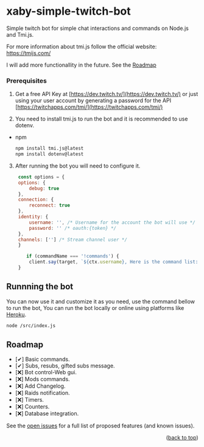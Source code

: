 <a name="readme-top"></a>

# xaby-simple-twitch-bot
Simple twitch bot for simple chat interactions and commands on Node.js and Tmi.js.

For more information about tmi.js follow the official website: https://tmijs.com/

I will add more functionallity in the future. See the [Roadmap](https://github.com/xaby-xd/xaby-simple-twitch-bot?tab=readme-ov-file#roadmap)

<!-- PREREQUISITES -->
### Prerequisites

1. Get a free API Key at [https://dev.twitch.tv/](https://dev.twitch.tv/) or just using your user account by generating a password for the API [https://twitchapps.com/tmi/](https://twitchapps.com/tmi/)

2. You need to install tmi.js to run the bot and it is recommended to use dotenv.
* npm
  ```sh
  npm install tmi.js@latest
  npm install dotenv@latest
  ```

3. After running the bot you will need to configure it.
   ```js
    const options = {
    options: {
        debug: true
    },
    connection: {
        reconnect: true
    },
    identity: {
        username: '', /* Username for the account the bot will use */
        password: '' /* oauth:{token} */
    },
    channels: [''] /* Stream channel user */
    }
   ```


   ```js
       if (commandName === '!commands') {
        client.say(target, `${ctx.username}, Here is the command list: hello, !commands`);
    }
   ```


<!-- RUN -->
## Runnning the bot

You can now use it and customize it as you need, use the command bellow to run the bot, You can run the bot locally or online using platforms like [Heroku](https://www.heroku.com/).

   ```sh
   node /src/index.js
   ```

<!-- ROADMAP -->
## Roadmap

- [✔] Basic commands.
- [✔] Subs, resubs, gifted subs message.
- [❌] Bot control-Web gui.
- [❌] Mods commands.
- [❌] Add Changelog.
- [❌] Raids notification.
- [❌] Timers.
- [❌] Counters.
- [❌] Database integration.


See the [open issues](https://github.com/xaby-xd/xaby-simple-twitch-bot/issues) for a full list of proposed features (and known issues).

<p align="right">(<a href="#readme-top">back to top</a>)</p>
